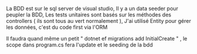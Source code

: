 La BDD est sur le sql server de visual studio,
Il y a un data seeder pour peupler la BDD,
Les tests unitaires sont basés sur les méthodes des controllers ( ils sont tous au vert normalement ),
J'ai utilisé Entity pour gérer les données, c'est du code first via l'ORM

Il faudra quand même un petit " dotnet ef migrations add InitialCreate " , le scope dans program.cs fera l'update et le seeding de la bdd

